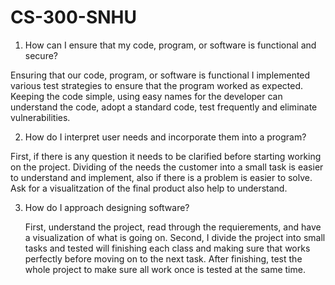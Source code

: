 # CS-300-SNHU

1) How can I ensure that my code, program, or software is functional and secure?

  Ensuring that our code, program, or software is functional I implemented various test strategies to ensure that the program worked as expected. Keeping the code simple, using easy names for the developer can understand the code, adopt a standard code, test frequently and eliminate vulnerabilities.
  
2) How do I interpret user needs and incorporate them into a program?

  First, if there is any question it needs to be clarified before starting working on the project. Dividing of the needs the customer into a small task is easier to understand and implement, also if there is a problem is easier to solve. Ask for a visualitzation of the final product also help to understand.
  
3) How do I approach designing software?

   First, understand the project, read through the requierements, and have a visualization of what is going on. Second, I divide the project into small tasks and tested will finishing each class and making sure that works perfectly before moving on to the next task. After finishing, test the whole project to make sure all work once is tested at the same time.
